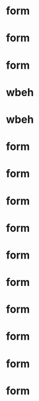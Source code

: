 # form
# form
# form
# wbeh
# wbeh
# form
# form
# form
# form
# form
# form
# form
# form
# form
# form
